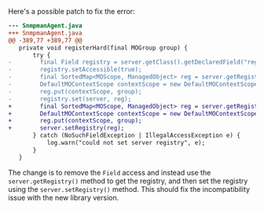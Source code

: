 Here's a possible patch to fix the error:
```diff
--- SnmpmanAgent.java
+++ SnmpmanAgent.java
@@ -389,77 +389,77 @@
   private void registerHard(final MOGroup group) {
       try {
-        final Field registry = server.getClass().getDeclaredField("registry");
-        registry.setAccessible(true);
-        final SortedMap<MOScope, ManagedObject> reg = server.getRegistry();
-        DefaultMOContextScope contextScope = new DefaultMOContextScope(new OctetString(""), group.getScope());
-        reg.put(contextScope, group);
-        registry.set(server, reg);
+        final SortedMap<MOScope, ManagedObject> reg = server.getRegistry();
+        DefaultMOContextScope contextScope = new DefaultMOContextScope(new OctetString(""), group.getScope());
+        reg.put(contextScope, group);
+        server.setRegistry(reg);
       } catch (NoSuchFieldException | IllegalAccessException e) {
           log.warn("could not set server registry", e);
       }
   }
```
The change is to remove the `Field` access and instead use the `server.getRegistry()` method to get the registry, and then set the registry using the `server.setRegistry()` method. This should fix the incompatibility issue with the new library version.